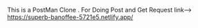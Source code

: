 This is a PostMan Clone .
For Doing Post and Get Request 
link--> https://superb-banoffee-5721e5.netlify.app/
